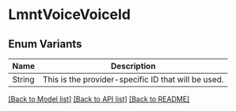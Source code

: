 # LmntVoiceVoiceId

## Enum Variants

| Name | Description |
|---- | -----|
| String | This is the provider-specific ID that will be used. |

[[Back to Model list]](../README.md#documentation-for-models) [[Back to API list]](../README.md#documentation-for-api-endpoints) [[Back to README]](../README.md)


